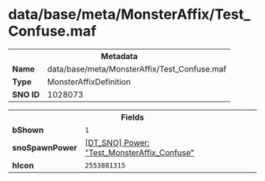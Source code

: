 <h1>data/base/meta/MonsterAffix/Test_Confuse.maf</h1><table><tr><th colspan="100%">Metadata</th></tr><tr><td><b>Name</b></td><td>data/base/meta/MonsterAffix/Test_Confuse.maf</td></tr><tr><td><b>Type</b></td><td>MonsterAffixDefinition</td></tr><tr><td><b>SNO ID</b></td><td>1028073</td></tr></table>

<table><tr><th colspan="100%">Fields</th></tr><tr><td><b>bShown</b></td><td><code>1</code></td></tr><tr><td><b>snoSpawnPower</b></td><td><a href="..\Power\Test_MonsterAffix_Confuse.pow.md">[DT_SNO] Power: "Test_MonsterAffix_Confuse"</a></td></tr><tr><td><b>hIcon</b></td><td><code>2553881315</code></td></tr></table>

